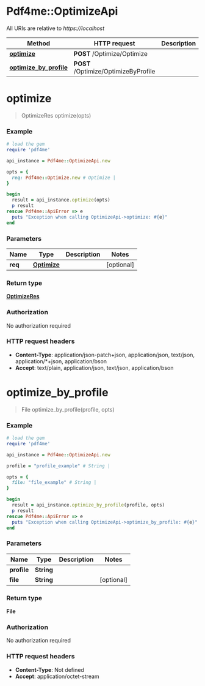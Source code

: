 # Pdf4me::OptimizeApi

All URIs are relative to *https://localhost*

Method | HTTP request | Description
------------- | ------------- | -------------
[**optimize**](OptimizeApi.md#optimize) | **POST** /Optimize/Optimize | 
[**optimize_by_profile**](OptimizeApi.md#optimize_by_profile) | **POST** /Optimize/OptimizeByProfile | 


# **optimize**
> OptimizeRes optimize(opts)



### Example
```ruby
# load the gem
require 'pdf4me'

api_instance = Pdf4me::OptimizeApi.new

opts = { 
  req: Pdf4me::Optimize.new # Optimize | 
}

begin
  result = api_instance.optimize(opts)
  p result
rescue Pdf4me::ApiError => e
  puts "Exception when calling OptimizeApi->optimize: #{e}"
end
```

### Parameters

Name | Type | Description  | Notes
------------- | ------------- | ------------- | -------------
 **req** | [**Optimize**](Optimize.md)|  | [optional] 

### Return type

[**OptimizeRes**](OptimizeRes.md)

### Authorization

No authorization required

### HTTP request headers

 - **Content-Type**: application/json-patch+json, application/json, text/json, application/*+json, application/bson
 - **Accept**: text/plain, application/json, text/json, application/bson



# **optimize_by_profile**
> File optimize_by_profile(profile, opts)



### Example
```ruby
# load the gem
require 'pdf4me'

api_instance = Pdf4me::OptimizeApi.new

profile = "profile_example" # String | 

opts = { 
  file: "file_example" # String | 
}

begin
  result = api_instance.optimize_by_profile(profile, opts)
  p result
rescue Pdf4me::ApiError => e
  puts "Exception when calling OptimizeApi->optimize_by_profile: #{e}"
end
```

### Parameters

Name | Type | Description  | Notes
------------- | ------------- | ------------- | -------------
 **profile** | **String**|  | 
 **file** | **String**|  | [optional] 

### Return type

**File**

### Authorization

No authorization required

### HTTP request headers

 - **Content-Type**: Not defined
 - **Accept**: application/octet-stream



